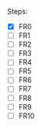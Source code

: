 Steps:
- [x] FR0
- [ ] FR1
- [ ] FR2
- [ ] FR3
- [ ] FR4
- [ ] FR5
- [ ] FR6
- [ ] FR7
- [ ] FR8
- [ ] FR9
- [ ] FR10
